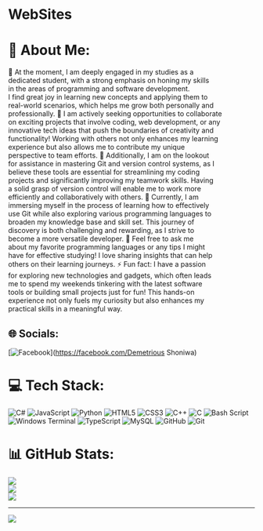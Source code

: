 # WebSites
# 💫 About Me:
🔭 At the moment, I am deeply engaged in my studies as a <br>dedicated student, with a strong emphasis on honing my skills <br>in the areas of programming and software development. <br>I find great joy in learning new concepts and applying them to <br>real-world scenarios, which helps me grow both personally and <br>professionally. 👯 I am actively seeking opportunities to collaborate <br>on exciting projects that involve coding, web development, or any <br>innovative tech ideas that push the boundaries of creativity and <br>functionality! Working with others not only enhances my learning <br>experience but also allows me to contribute my unique <br>perspective to team efforts. 🤝 Additionally, I am on the lookout <br>for assistance in mastering Git and version control systems, as I <br>believe these tools are essential for streamlining my coding <br>projects and significantly improving my teamwork skills. Having <br>a solid grasp of version control will enable me to work more <br>efficiently and collaboratively with others. 🌱 Currently, I am <br>immersing myself in the process of learning how to effectively <br>use Git while also exploring various programming languages to <br>broaden my knowledge base and skill set. This journey of <br>discovery is both challenging and rewarding, as I strive to <br>become a more versatile developer. 💬 Feel free to ask me <br>about my favorite programming languages or any tips I might <br>have for effective studying! I love sharing insights that can help <br>others on their learning journeys. ⚡ Fun fact: I have a passion <br>for exploring new technologies and gadgets, which often leads <br>me to spend my weekends tinkering with the latest software <br>tools or building small projects just for fun! This hands-on <br>experience not only fuels my curiosity but also enhances my <br>practical skills in a meaningful way.


## 🌐 Socials:
[![Facebook](https://img.shields.io/badge/Facebook-%231877F2.svg?logo=Facebook&logoColor=white)](https://facebook.com/Demetrious Shoniwa) 

# 💻 Tech Stack:
![C#](https://img.shields.io/badge/c%23-%23239120.svg?style=for-the-badge&logo=csharp&logoColor=white) ![JavaScript](https://img.shields.io/badge/javascript-%23323330.svg?style=for-the-badge&logo=javascript&logoColor=%23F7DF1E) ![Python](https://img.shields.io/badge/python-3670A0?style=for-the-badge&logo=python&logoColor=ffdd54) ![HTML5](https://img.shields.io/badge/html5-%23E34F26.svg?style=for-the-badge&logo=html5&logoColor=white) ![CSS3](https://img.shields.io/badge/css3-%231572B6.svg?style=for-the-badge&logo=css3&logoColor=white) ![C++](https://img.shields.io/badge/c++-%2300599C.svg?style=for-the-badge&logo=c%2B%2B&logoColor=white) ![C](https://img.shields.io/badge/c-%2300599C.svg?style=for-the-badge&logo=c&logoColor=white) ![Bash Script](https://img.shields.io/badge/bash_script-%23121011.svg?style=for-the-badge&logo=gnu-bash&logoColor=white) ![Windows Terminal](https://img.shields.io/badge/Windows%20Terminal-%234D4D4D.svg?style=for-the-badge&logo=windows-terminal&logoColor=white) ![TypeScript](https://img.shields.io/badge/typescript-%23007ACC.svg?style=for-the-badge&logo=typescript&logoColor=white) ![MySQL](https://img.shields.io/badge/mysql-4479A1.svg?style=for-the-badge&logo=mysql&logoColor=white) ![GitHub](https://img.shields.io/badge/github-%23121011.svg?style=for-the-badge&logo=github&logoColor=white) ![Git](https://img.shields.io/badge/git-%23F05033.svg?style=for-the-badge&logo=git&logoColor=white)
# 📊 GitHub Stats:
![](https://github-readme-stats.vercel.app/api?username=dshon101&theme=dark&hide_border=false&include_all_commits=false&count_private=false)<br/>
![](https://github-readme-streak-stats.herokuapp.com/?user=dshon101&theme=dark&hide_border=false)<br/>
![](https://github-readme-stats.vercel.app/api/top-langs/?username=dshon101&theme=dark&hide_border=false&include_all_commits=false&count_private=false&layout=compact)

---
[![](https://visitcount.itsvg.in/api?id=dshon101&icon=0&color=0)](https://visitcount.itsvg.in)

<!-- Proudly created with GPRM ( https://gprm.itsvg.in ) -->
